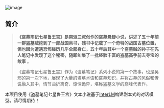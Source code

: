![image](https://oss.lingkongstudy.com.cn/blog/202403212028624.png)

## 简介

> **《盗墓笔记七星鲁王宫》是南派三叔创作的盗墓悬疑小说，讲述了五十年前一群盗墓贼挖到了一部战国帛书，残书中记载了一个奇特的战国古墓位置，但也因为遭遇恐怖经历几乎全部身亡，五十年后其中一个盗墓贼的孙子在先人笔记中发现了这个秘密，随即纠集了一批经验丰富的盗墓高手前去寻宝的故事** 。
>
> 《盗墓笔记七星鲁王宫》作为《盗墓笔记》系列小说的第一个故事，也是吴邪的第一次下地，展现了大量的盗墓术语和盗墓知识，并将古墓的风俗和传说融入其中，情节曲折离奇、惊悚诡异，堪称盗墓文学的巅峰代表作。

本项目使用《盗墓笔记七星鲁王宫》文本小说基于[InterLM](https://github.com/InternLM/InternLM)构建剧本式的对话模型。请尽情期待！